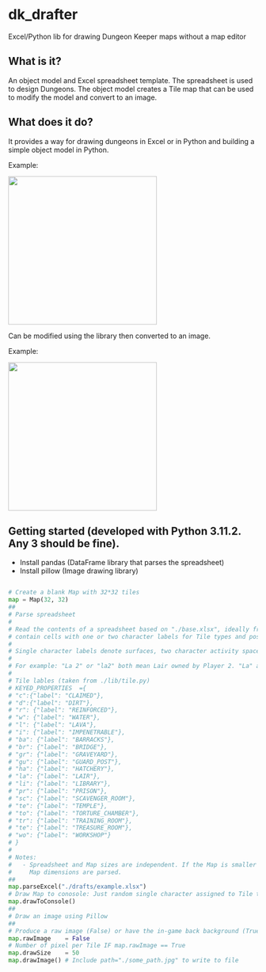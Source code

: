 # dk_drafter
Excel/Python lib for drawing Dungeon Keeper maps without a map editor

## What is it?
An object model and Excel spreadsheet template. The spreadsheet is used to design Dungeons. The object model creates a Tile map that can be used to modify the model and convert to an image.

## What does it do?
It provides a way for drawing dungeons in Excel or in Python and building a simple object model in Python.

Example:

<img src="https://i.imgur.com/QuGPFdy.png" width="300">

Can be modified using the library then converted to an image.

Example: 

<img src="https://imgur.com/jAnV5hf.png" width="300">

## Getting started (developed with Python 3.11.2. Any 3 should be fine).
- Install pandas (DataFrame library that parses the spreadsheet)
- Install pillow (Image drawing library)

```python

# Create a blank Map with 32*32 tiles
map	= Map(32, 32)
##
# Parse spreadsheet
#
# Read the contents of a spreadsheet based on "./base.xlsx", ideally from "./drafts/". Spreadsheets
# contain cells with one or two character labels for Tile types and possibly a Player ID.
#
# Single character labels denote surfaces, two character activity spaces excluding circulation (change that, man)
#
# For example: "La 2" or "la2" both mean Lair owned by Player 2. "La" and "la" are Player 1 by default.
#
# Tile lables (taken from ./lib/tile.py)
# KEYED_PROPERTIES	={						
# "c":{"label": "CLAIMED"},
# "d":{"label": "DIRT"},
# "r": {"label": "REINFORCED"},
# "w": {"label": "WATER"},
# "l": {"label": "LAVA"},
# "i": {"label": "IMPENETRABLE"},
# "ba": {"label": "BARRACKS"},
# "br": {"label": "BRIDGE"},
# "gr": {"label": "GRAVEYARD"},
# "gu": {"label": "GUARD_POST"},
# "ha": {"label": "HATCHERY"},
# "la": {"label": "LAIR"},
# "li": {"label": "LIBRARY"},
# "pr": {"label": "PRISON"},
# "sc": {"label": "SCAVENGER_ROOM"},
# "te": {"label": "TEMPLE"},
# "to": {"label": "TORTURE_CHAMBER"},
# "tr": {"label": "TRAINING_ROOM"},
# "te": {"label": "TREASURE_ROOM"},
# "wo": {"label": "WORKSHOP"}
# }
#
# Notes:
#	- Spreadsheet and Map sizes are independent. If the Map is smaller than the spreadsheet. Only the 
#	  Map dimensions are parsed.
##
map.parseExcel("./drafts/example.xlsx")
# Draw Map to conosole: Just random single character assigned to Tile types for dirty viewing pleasure
map.drawToConsole()
##
# Draw an image using Pillow
##
# Produce a raw image (False) or have the in-game back background (True)
map.rawImage	= False
# Number of pixel per Tile IF map.rawImage == True
map.drawSize	= 50
map.drawImage()	# Include path="./some_path.jpg" to write to file
```

